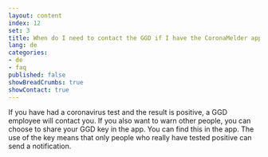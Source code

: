 ```yaml
---
layout: content
index: 12
set: 3
title: When do I need to contact the GGD if I have the CoronaMelder app on my phone?
lang: de
categories:
- de
- faq
published: false
showBreadCrumbs: true
showContact: true
---
```


If you have had a coronavirus test and the result is positive, a GGD employee will contact you.
If you also want to warn other people, you can choose to share your GGD key in the app. You can find this in the app. The use of the key means that only people who really have tested positive can send a notification.
  
